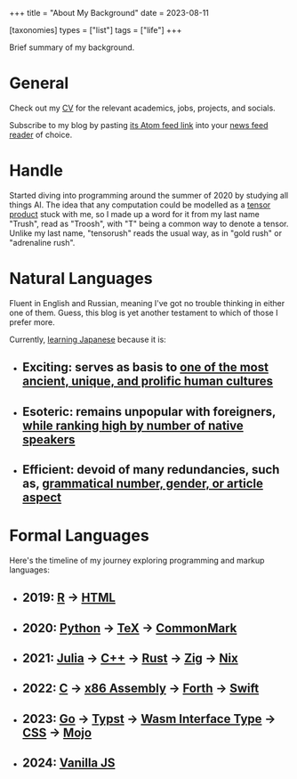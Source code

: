 +++
title = "About My Background"
date = 2023-08-11

[taxonomies]
types = ["list"]
tags = ["life"]
+++

Brief summary of my background.

<!-- more -->

# **General**

Check out my [CV](https://tensorush.github.io/cv/en.pdf) for the relevant academics, jobs, projects, and socials.

Subscribe to my blog by pasting [its Atom feed link](https://tensorush.github.io/atom.xml) into your [news feed reader](https://en.wikipedia.org/wiki/News_aggregator) of choice.

# **Handle**

Started diving into programming around the summer of 2020 by studying all things AI. The idea that any computation could be modelled as a [tensor product](https://www.math3ma.com/blog/the-tensor-product-demystified) stuck with me, so I made up a word for it from my last name "Trush", read as "Troosh", with "T" being a common way to denote a tensor. Unlike my last name, "tensorush" reads the usual way, as in "gold rush" or "adrenaline rush".

# **Natural Languages**

Fluent in English and Russian, meaning I've got no trouble thinking in either one of them. Guess, this blog is yet another testament to which of those I prefer more.

Currently, [learning Japanese](@/ljk.md) because it is:

- ## Exciting: serves as basis to [one of the most ancient, unique, and prolific human cultures](https://en.wikipedia.org/wiki/Culture_of_Japan)

- ## Esoteric: remains unpopular with foreigners, [while ranking high by number of native speakers](https://en.wikipedia.org/wiki/List_of_languages_by_total_number_of_speakers#Ethnologue_(2023))

- ## Efficient: devoid of many redundancies, such as, [grammatical number, gender, or article aspect](https://en.wikipedia.org/wiki/Japanese_language#Inflection_and_conjugation)

# **Formal Languages**

Here's the timeline of my journey exploring programming and markup languages:

- ## **2019**: [R](https://www.r-project.org/) -> [HTML](https://developer.mozilla.org/en-US/docs/Learn/HTML)

- ## **2020**: [Python](https://www.python.org/) -> [TeX](https://tug.org/) -> [CommonMark](https://commonmark.org/)

- ## **2021**: [Julia](https://julialang.org/) -> [C++](https://cplusplus.com/) -> [Rust](https://www.rust-lang.org/) -> [Zig](https://ziglang.org/) -> [Nix](https://nixos.org/)

- ## **2022**: [C](https://en.cppreference.com/w/c/language) -> [x86 Assembly](https://www.intel.com/content/www/us/en/developer/articles/technical/intel-sdm.html) -> [Forth](https://www.forthlang.org/) -> [Swift](https://www.swift.org/)

- ## **2023**: [Go](https://go.dev/) -> [Typst](https://typst.app/) -> [Wasm Interface Type](https://component-model.bytecodealliance.org/design/wit.html) -> [CSS](https://developer.mozilla.org/en-US/docs/Learn/CSS) -> [Mojo](https://www.modular.com/mojo)

- ## **2024**: [Vanilla JS](http://vanilla-js.com/)
